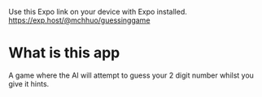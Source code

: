 Use this Expo link on your device with Expo installed.
https://exp.host/@mchhuo/guessinggame

# What is this app #
A game where the AI will attempt to guess your 2 digit number whilst you give it hints.
